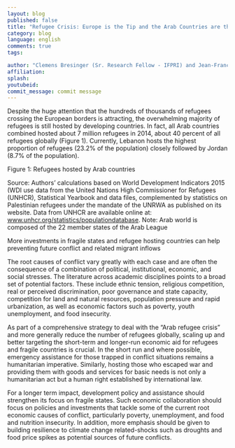 ```yaml
---
layout: blog
published: false
title: "Refugee Crisis: Europe is the Tip and the Arab Countries are the Iceberg"
category: blog
language: english
comments: true
tags: 

author: "Clemens Bresinger (Sr. Research Fellow - IFPRI) and Jean-Francois Maystadt (Sr. Lecturer - Lancaster University)"
affiliation: 
splash: 
youtubeid: 
commit_message: commit message
---
```

Despite the huge attention that the hundreds of thousands of refugees crossing the European borders is attracting, the overwhelming majority of refugees is still hosted by developing countries. In fact, all Arab countries combined hosted about 7 million refugees in 2014, about 40 percent of all refugees globally (Figure 1). Currently, Lebanon hosts the highest proportion of refugees (23.2% of the population) closely followed by Jordan (8.7% of the population).

Figure 1: Refugees hosted by Arab countries



Source: Authors’ calculations based on World Development Indicators 2015 (WDI use data from the United Nations High Commissioner for Refugees (UNHCR), Statistical Yearbook and data files, complemented by statistics on Palestinian refugees under the mandate of the UNRWA as published on its website. Data from UNHCR are available online at: www.unhcr.org/statistics/populationdatabase.
Note: Arab world is composed of the 22 member states of the Arab League

More investments in fragile states and refugee hosting countries can help preventing future conflict and related migrant inflows

The root causes of conflict vary greatly with each case and are often the consequence of a combination of political, institutional, economic, and social stresses. The literature across academic disciplines points to a broad set of potential factors. These include ethnic tension, religious competition, real or perceived discrimination, poor governance and state capacity, competition for land and natural resources, population pressure and rapid urbanization, as well as economic factors such as poverty, youth unemployment, and food insecurity. 

As part of a comprehensive strategy to deal with the “Arab refugee crisis” and more generally reduce the number of refugees globally, scaling up and better targeting the short-term and longer-run economic aid for refugees and fragile countries is crucial. In the short run and where possible, emergency assistance for those trapped in conflict situations remains a humanitarian imperative. Similarly, hosting those who escaped war and providing them with goods and services for basic needs is not only a humanitarian act but a human right established by international law. 

For a longer term impact, development policy and assistance should strengthen its focus on fragile states. Such economic collaboration should focus on policies and investments that tackle some of the current root economic causes of conflict, particularly poverty, unemployment, and food and nutrition insecurity. In addition, more emphasis should be given to building resilience to climate change related-shocks such as droughts and food price spikes as potential sources of future conflicts.